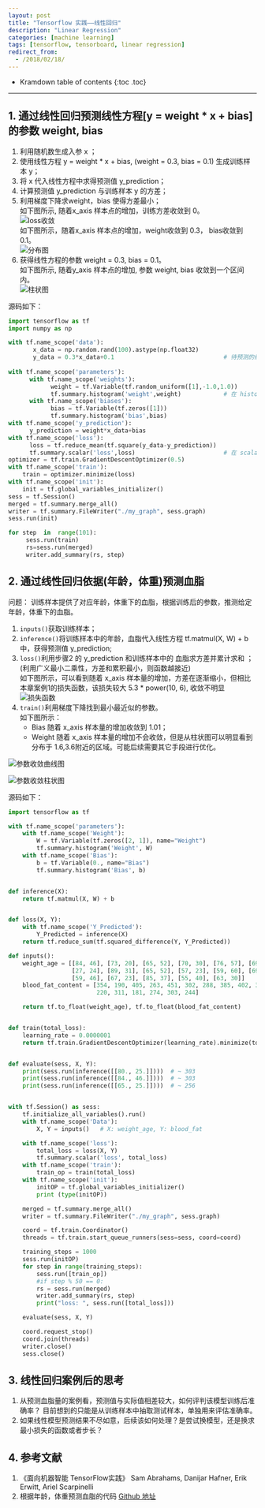 ```yaml
---
layout: post
title: "Tensorflow 实践——线性回归"
description: "Linear Regression"
categories: [machine learning]
tags: [tensorflow, tensorboard, linear regression]
redirect_from: 
  - /2018/02/18/
---  
```

* Kramdown table of contents
{:toc .toc}
---
  
  

## 1. 通过线性回归预测线性方程[y = weight * x + bias]的参数 weight, bias  

1. 利用随机数生成入参 x ；  
2. 使用线性方程 y = weight * x + bias, (weight = 0.3, bias = 0.1) 生成训练样本 y；  
3. 将 x 代入线性方程中求得预测值 y_prediction；  
4. 计算预测值 y_prediction 与训练样本 y 的方差；  
5. 利用梯度下降求weight，bias 使得方差最小；  
如下图所示, 随着x_axis 样本点的增加，训练方差收敛到 0。  
![loss收敛](http://p30p0kjya.bkt.clouddn.com/%E9%A2%84%E6%B5%8B%E7%BB%93%E6%9E%9C2018022803.PNG)  
如下图所示，随着x_axis 样本点的增加，weight收敛到 0.3， bias收敛到 0.1。  
![分布图](http://p30p0kjya.bkt.clouddn.com/%E9%A2%84%E6%B5%8B%E7%BB%93%E6%9E%9C2018022802.PNG)  
5. 获得线性方程的参数 weight = 0.3, bias = 0.1。  
如下图所示, 随着y_axis 样本点的增加, 参数 weight, bias 收敛到一个区间内。  
![柱状图](http://p30p0kjya.bkt.clouddn.com/%E9%A2%84%E6%B5%8B%E7%BB%93%E6%9E%9C2018022801.PNG)  


源码如下：
```python
import tensorflow as tf
import numpy as np

with tf.name_scope('data'):
       x_data = np.random.rand(100).astype(np.float32)
       y_data = 0.3*x_data+0.1                               # 待预测的线性方程
       
with tf.name_scope('parameters'):
      with tf.name_scope('weights'):
            weight = tf.Variable(tf.random_uniform([1],-1.0,1.0))
            tf.summary.histogram('weight',weight)            # 在 histogram 页面生成‘weight’随样本增加的收敛柱状图
      with tf.name_scope('biases'):
            bias = tf.Variable(tf.zeros([1]))
            tf.summary.histogram('bias',bias)
with tf.name_scope('y_prediction'):
      y_prediction = weight*x_data+bias
with tf.name_scope('loss'):
      loss = tf.reduce_mean(tf.square(y_data-y_prediction))
      tf.summary.scalar('loss',loss)                         # 在 scalars 页面生成‘loss’随样本增加的收敛曲线
optimizer = tf.train.GradientDescentOptimizer(0.5)
with tf.name_scope('train'):
    train = optimizer.minimize(loss)
with tf.name_scope('init'):
    init = tf.global_variables_initializer()
sess = tf.Session()
merged = tf.summary.merge_all()
writer = tf.summary.FileWriter("./my_graph", sess.graph)
sess.run(init)

for step  in  range(101):
     sess.run(train)
     rs=sess.run(merged)
     writer.add_summary(rs, step)
```  



## 2. 通过线性回归依据(年龄，体重)预测血脂     
问题：
    训练样本提供了对应年龄，体重下的血脂，根据训练后的参数，推测给定年龄，体重下的血脂。  
    
1. `inputs()`获取训练样本； 
2. `inference()`将训练样本中的年龄，血脂代入线性方程 tf.matmul(X, W) + b 中，获得预测值 y_prediction;
3. `loss()`利用步骤2 的 y_prediction 和训练样本中的 血脂求方差并累计求和 ；(利用广义最小二乘性，方差和累积最小，则函数越接近)  
如下图所示，可以看到随着 x_axis 样本量的增加，方差在逐渐缩小，但相比本章案例1的损失函数，该损失较大 5.3 * power(10, 6), 收敛不明显  
![损失函数](http://p30p0kjya.bkt.clouddn.com/%E6%8D%9F%E5%A4%B1%E5%87%BD%E6%95%B0.PNG)  
4. `train()`利用梯度下降找到最小最近似的参数。  
如下图所示：
    * Bias 随着 x_axis 样本量的增加收敛到 1.01；
    * Weight 随着 x_axis 样本量的增加不会收敛，但是从柱状图可以明显看到分布于 1.6,3.6附近的区域。可能后续需要其它手段进行优化。  

    
![参数收敛曲线图](http://p30p0kjya.bkt.clouddn.com/%E5%8F%82%E6%95%B0%E6%94%B6%E6%95%9B.PNG)

![参数收敛柱状图](http://p30p0kjya.bkt.clouddn.com/%E5%8F%82%E6%95%B0%E6%94%B6%E6%95%9B2.PNG)

源码如下：
```python
import tensorflow as tf

with tf.name_scope('parameters'):
    with tf.name_scope('Weight'):
        W = tf.Variable(tf.zeros([2, 1]), name="Weight")
        tf.summary.histogram('Weight', W)
    with tf.name_scope('Bias'):
        b = tf.Variable(0., name="Bias")
        tf.summary.histogram('Bias', b)


def inference(X):
    return tf.matmul(X, W) + b


def loss(X, Y):
    with tf.name_scope('Y_Predicted'):
        Y_Predicted = inference(X)
    return tf.reduce_sum(tf.squared_difference(Y, Y_Predicted))

def inputs():
    weight_age = [[84, 46], [73, 20], [65, 52], [70, 30], [76, 57], [69, 25], [63, 28], [72, 36], [79, 57], [75, 44],
                  [27, 24], [89, 31], [65, 52], [57, 23], [59, 60], [69, 48], [60, 34], [79, 51], [75, 50], [82, 34],
                  [59, 46], [67, 23], [85, 37], [55, 40], [63, 30]]
    blood_fat_content = [354, 190, 405, 263, 451, 302, 288, 385, 402, 365, 209, 290, 346, 254, 395, 434, 220, 374, 308,
                         220, 311, 181, 274, 303, 244]

    return tf.to_float(weight_age), tf.to_float(blood_fat_content)


def train(total_loss):
    learning_rate = 0.0000001
    return tf.train.GradientDescentOptimizer(learning_rate).minimize(total_loss)


def evaluate(sess, X, Y):
    print(sess.run(inference([[80., 25.]])))  # ~ 303
    print(sess.run(inference([[84., 46.]])))  # ~ 303
    print(sess.run(inference([[65., 25.]])))  # ~ 256


with tf.Session() as sess:
    tf.initialize_all_variables().run()
    with tf.name_scope('Data'):
        X, Y = inputs()   # X: weight_age, Y: blood_fat

    with tf.name_scope('loss'):
        total_loss = loss(X, Y)
        tf.summary.scalar('loss', total_loss)
    with tf.name_scope('train'):
        train_op = train(total_loss)
    with tf.name_scope('init'):
        initOP = tf.global_variables_initializer()
        print (type(initOP))

    merged = tf.summary.merge_all()
    writer = tf.summary.FileWriter("./my_graph", sess.graph)

    coord = tf.train.Coordinator()
    threads = tf.train.start_queue_runners(sess=sess, coord=coord)

    training_steps = 1000
    sess.run(initOP)
    for step in range(training_steps):
        sess.run([train_op])
        #if step % 50 == 0:
        rs = sess.run(merged)
        writer.add_summary(rs, step)
        print("loss: ", sess.run([total_loss]))

    evaluate(sess, X, Y)

    coord.request_stop()
    coord.join(threads)
    writer.close()
    sess.close()


```

## 3. 线性回归案例后的思考  
   1. 从预测血脂量的案例看，预测值与实际值相差较大，如何评判该模型训练后准确率？ 
      目前想到的只能是从训练样本中抽取测试样本，单独用来评估准确率。
   2. 如果线性模型预测结果不尽如意，后续该如何处理？是尝试换模型，还是换求最小损失的函数或者步长？
      

## 4. 参考文献
1. 《面向机器智能 TensorFlow实践》  Sam Abrahams, Danijar Hafner, Erik Erwitt, Ariel Scarpinelli  
2.  根据年龄，体重预测血脂的代码    [Github 地址](https://github.com/backstopmedia/tensorflowbook)  

